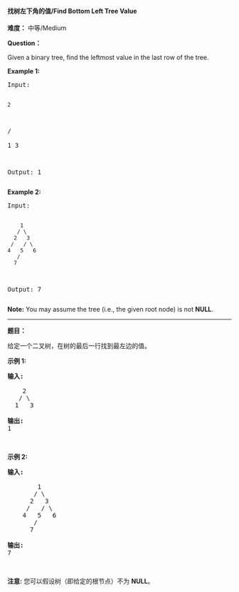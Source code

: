 #### 找树左下角的值/Find Bottom Left Tree Value
**难度：** 中等/Medium

**Question：** 

<p>
Given a binary tree, find the leftmost value in the last row of the tree. 
</p>

<p><b>Example 1:</b><br />
<pre>
Input:

    2
   / \
  1   3

Output:
1
</pre>
</p>

<p> <b> Example 2: </b><br>
<pre>
Input:

        1
       / \
      2   3
     /   / \
    4   5   6
       /
      7

Output:
7
</pre>
</p>

<p><b>Note:</b>
You may assume the tree (i.e., the given root node) is not <b>NULL</b>.
</p>

------

**题目：** 
<p>给定一个二叉树，在树的最后一行找到最左边的值。</p>

<p><strong>示例 1:</strong></p>

<pre>
<strong>输入:</strong>

    2
   / \
  1   3

<strong>输出:</strong>
1
</pre>

<p>&nbsp;</p>

<p><strong>示例 2: </strong></p>

<pre>
<strong>输入:</strong>

        1
       / \
      2   3
     /   / \
    4   5   6
       /
      7

<strong>输出:</strong>
7
</pre>

<p>&nbsp;</p>

<p><strong>注意:</strong> 您可以假设树（即给定的根节点）不为 <strong>NULL</strong>。</p>


